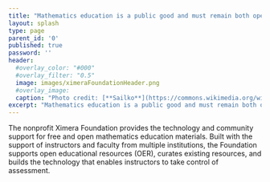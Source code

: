 ```yaml
---
title: "Mathematics education is a public good and must remain both open and free."
layout: splash
type: page
parent_id: '0'
published: true
password: ''
header:
  #overlay_color: "#000"
  #overlay_filter: "0.5"
  image: images/ximeraFoundationHeader.png
  #overlay_image: 
  caption: "Photo credit: [**Sailko**](https://commons.wikimedia.org/wiki/File:Chimera_d%27arezzo,_fi,_04.JPG)"
excerpt: "Mathematics education is a public good and must remain both open and free."
---
```


The nonprofit Ximera Foundation provides the technology and community
support for free and open mathematics education materials.  Built with
the support of instructors and faculty from multiple institutions, the
Foundation supports open educational resources (OER), curates existing
resources, and builds the technology that enables instructors to take
control of assessment.
